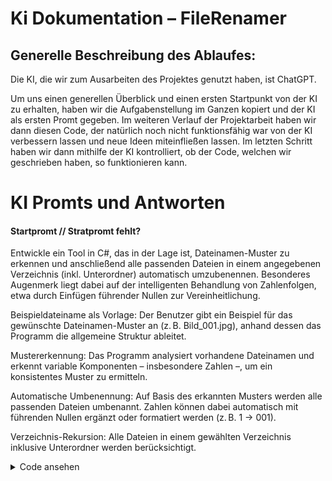 # Ki Dokumentation – FileRenamer  

## Generelle Beschreibung des Ablaufes:  

Die KI, die wir zum Ausarbeiten des Projektes genutzt haben, ist ChatGPT.  

Um uns einen generellen Überblick und einen ersten Startpunkt von der KI zu erhalten, haben wir die Aufgabenstellung im Ganzen kopiert und der KI als ersten Promt gegeben. Im weiteren Verlauf der Projektarbeit haben wir dann diesen Code, der natürlich noch nicht funktionsfähig war von der KI verbessern lassen und neue Ideen miteinfließen lassen. Im letzten Schritt haben wir dann mithilfe der KI kontrolliert, ob der Code, welchen wir geschrieben haben, so funktionieren kann. 

# KI Promts und Antworten  

#### Startpromt // Stratpromt fehlt?  

Entwickle ein Tool in C#, das in der Lage ist, Dateinamen-Muster zu erkennen und anschließend alle passenden Dateien in einem angegebenen Verzeichnis (inkl. Unterordner) automatisch umzubenennen. Besonderes Augenmerk liegt dabei auf der intelligenten Behandlung von Zahlenfolgen, etwa durch Einfügen führender Nullen zur Vereinheitlichung. 

Beispieldateiname als Vorlage: 
 Der Benutzer gibt ein Beispiel für das gewünschte Dateinamen-Muster an (z. B. Bild_001.jpg), anhand dessen das Programm die allgemeine Struktur ableitet. 

Mustererkennung: 
 Das Programm analysiert vorhandene Dateinamen und erkennt variable Komponenten – insbesondere Zahlen –, um ein konsistentes Muster zu ermitteln. 

Automatische Umbenennung: 
 Auf Basis des erkannten Musters werden alle passenden Dateien umbenannt. Zahlen können dabei automatisch mit führenden Nullen ergänzt oder formatiert werden (z. B. 1 → 001). 

Verzeichnis-Rekursion: 
 Alle Dateien in einem gewählten Verzeichnis inklusive Unterordner werden berücksichtigt. 

 
<details>
  <summary> Code ansehen</summary>

```text
using System;
using System.IO;
using System.Linq;
using System.Text.RegularExpressions;
using System.Collections.Generic;

namespace FilePatternRenamer
{
    class Program
    {
        static void Main(string[] args)
        {
            Console.WriteLine("=== Automatisches Datei-Umbenennungs-Tool ===");
            Console.Write("Pfad zum Startverzeichnis: ");
            string basePath = Console.ReadLine()?.Trim('"');

            if (string.IsNullOrWhiteSpace(basePath) || !Directory.Exists(basePath))
            {
                Console.WriteLine("❌ Ungültiges Verzeichnis.");
                return;
            }

            Console.Write("Beispiel-Dateiname (z. B. Bild_001.jpg): ");
            string sample = Console.ReadLine();

            if (string.IsNullOrWhiteSpace(sample) || !sample.Contains('.'))
            {
                Console.WriteLine("❌ Ungültiger Beispielname.");
                return;
            }

            // Musteranalyse
            var pattern = BuildPatternFromSample(sample, out string numberFormat);
            Console.WriteLine($"\nErkanntes Muster: {pattern}");
            Console.WriteLine($"Nummernformat: {numberFormat}\n");

            // Alle Dateien finden
            var allFiles = Directory.GetFiles(basePath, "*", SearchOption.AllDirectories);
            var matchingFiles = allFiles.Where(f => Regex.IsMatch(Path.GetFileName(f), pattern)).ToList();

            if (matchingFiles.Count == 0)
            {
                Console.WriteLine("Keine passenden Dateien gefunden.");
                return;
            }

            Console.WriteLine($"Gefundene Dateien: {matchingFiles.Count}");
            Console.WriteLine("Dateien werden umbenannt...\n");

            foreach (var file in matchingFiles)
            {
                string fileName = Path.GetFileName(file);
                var match = Regex.Match(fileName, pattern);
                if (!match.Success) continue;

                string number = match.Groups["num"].Value;
                if (int.TryParse(number, out int numValue))
                {
                    string newNumber = numValue.ToString(numberFormat);
                    string newFileName = Regex.Replace(fileName, number, newNumber);
                    string newFullPath = Path.Combine(Path.GetDirectoryName(file), newFileName);

                    if (!File.Exists(newFullPath))
                    {
                        File.Move(file, newFullPath);
                        Console.WriteLine($"✔ {fileName} → {newFileName}");
                    }
                    else
                    {
                        Console.WriteLine($"⚠ Übersprungen (existiert bereits): {newFileName}");
                    }
                }
            }

            Console.WriteLine("\nFertig! Alle passenden Dateien wurden vereinheitlicht umbenannt.");
        }

        /// <summary>
        /// Erkennt anhand des Beispiels ein Regex-Muster und bestimmt die Formatierung der Zahlen.
        /// </summary>
        static string BuildPatternFromSample(string sample, out string numberFormat)
        {
            var escaped = Regex.Escape(sample);
            var numMatch = Regex.Match(sample, @"(\d+)");
            if (!numMatch.Success)
            {
                numberFormat = "0";
                return "^" + escaped + "$";
            }

            string numPart = numMatch.Value;
            numberFormat = new string('0', numPart.Length);

            // Beispiel: Bild_001.jpg → ^Bild_(?<num>\d+)\.jpg$
            string pattern = "^" + Regex.Replace(escaped, Regex.Escape(numPart), @"(?<num>\d+)") + "$";
            return pattern;
        }
    }
}

```
</details>


